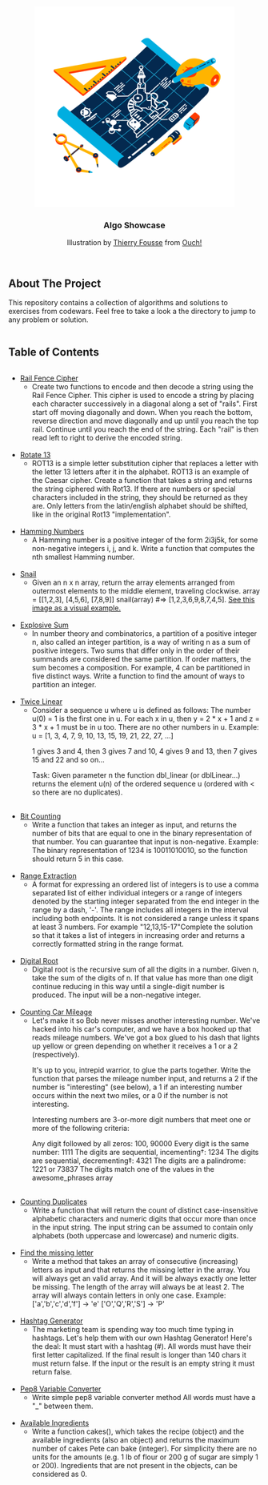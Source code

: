 <!-- PROJECT LOGO -->
<br />
<p align="center">
  <a href="https://github.com/github_username/repo_name">
    <img src="images/logo.png" alt="Logo" width="400" height="400">
  </a>

  <h3 align="center">Algo Showcase</h3>

  <p align="center">
  Illustration by <a href="https://icons8.com/illustrations/author/5dbc313c01d03600167c33bc">Thierry Fousse</a> from <a href="https://icons8.com/illustrations">Ouch!</a>
  
<br />
</p>
<br />

<!-- ABOUT THE PROJECT -->

## About The Project

This repository contains a collection of algorithms and solutions to exercises from codewars. Feel free to take a look a the directory to jump to any problem or solution.

<!-- TABLE OF CONTENTS -->
  <summary><h2 style="display: inline-block">Table of Contents</h2></summary>
  <ul>
    <!---------------------------- -->
<li>
      <a href="https://github.com/DZuko/Algo-Showcase/blob/main/code/rail_fence_cipher.py">Rail Fence Cipher</a>
      <ul>
        <li>
Create two functions to encode and then decode a string using the Rail Fence Cipher. This cipher is used to encode a string by placing each character successively in a diagonal along a set of "rails". First start off moving diagonally and down. When you reach the bottom, reverse direction and move diagonally and up until you reach the top rail. Continue until you reach the end of the string. Each "rail" is then read left to right to derive the encoded string.
</li>
      </ul>
    </li>
        <br/>
<!------------------------------>
    <li>
      <a href="https://github.com/DZuko/Algo-Showcase/blob/main/code/rot13.py">Rotate 13</a>
      <ul>
        <li>ROT13 is a simple letter substitution cipher that replaces a letter with the letter 13 letters after it in the alphabet. ROT13 is an example of the Caesar cipher. Create a function that takes a string and returns the string ciphered with Rot13. If there are numbers or special characters included in the string, they should be returned as they are. Only letters from the latin/english alphabet should be shifted, like in the original Rot13 "implementation".</li>
      </ul>
    </li>
        <br/>
<!-- -------------------------- -->
<li>
      <a href="https://github.com/DZuko/Algo-Showcase/blob/main/code/hamming_numbers.py">Hamming Numbers</a>
      <ul>
        <li>
A Hamming number is a positive integer of the form 2i3j5k, for some non-negative integers i, j, and k. Write a function that computes the nth smallest Hamming number.
</li>
      </ul>
    </li>
        <br/>
<!-- -------------------------- -->
<li>
      <a href="https://github.com/DZuko/Algo-Showcase/blob/main/code/snail.py">Snail</a>
      <ul>
        <li>
Given an n x n array, return the array elements arranged from outermost elements to the middle element, traveling clockwise.  
array = [[1,2,3],
         [4,5,6],
         [7,8,9]]
snail(array) #=> [1,2,3,6,9,8,7,4,5]. <a href="https://miro.medium.com/max/702/1*f3yEq5LHQIq0Vk2K_9kuRw.png">See this image as a visual example.</a>   
</li>
      </ul>
    </li>
        <br/>
<!-- -------------------------- -->
<li>
      <a href="https://github.com/DZuko/Algo-Showcase/blob/main/code/explosive_sum.py">Explosive Sum</a>
      <ul>
        <li>
In number theory and combinatorics, a partition of a positive integer n, also called an integer partition, is a way of writing n as a sum of positive integers. 
Two sums that differ only in the order of their summands are considered the same partition. If order matters, the sum becomes a composition. 
For example, 4 can be partitioned in five distinct ways.  Write a function to find the amount of ways to partition an integer.
</li>
      </ul>
    </li>
    <br/>
<!-- -------------------------- -->
<li>
      <a href="https://github.com/DZuko/Algo-Showcase/blob/main/code/twice_linear.py">Twice Linear</a>
      <ul>
        <li>
Consider a sequence u where u is defined as follows:
The number u(0) = 1 is the first one in u.
For each x in u, then y = 2 * x + 1 and z = 3 * x + 1 must be in u too.
There are no other numbers in u.
Example:
u = [1, 3, 4, 7, 9, 10, 13, 15, 19, 21, 22, 27, ...]

1 gives 3 and 4, then 3 gives 7 and 10, 4 gives 9 and 13, then 7 gives 15 and 22 and so on...

Task:
Given parameter n the function dbl_linear (or dblLinear...) returns the element u(n) of the ordered sequence u (ordered with < so there are no duplicates).

</li>
      </ul>
    </li>
    <br/>
<!-- -------------------------- -->
<li>
      <a href="https://github.com/DZuko/Algo-Showcase/blob/main/code/bit_counting.py">Bit Counting</a>
      <ul>
        <li>
Write a function that takes an integer as input, and returns the number of bits that are equal to one in the binary representation of that number. You can guarantee that input is non-negative. Example: The binary representation of 1234 is 10011010010, so the function should return 5 in this case.
</li>
      </ul>
    </li>
        <br/>

<!-- -------------------------- -->
<li>
      <a href="https://github.com/DZuko/Algo-Showcase/blob/main/code/range_extraction.py">Range Extraction</a>
      <ul>
        <li>
A format for expressing an ordered list of integers is to use a comma separated list of either individual integers or a range of integers denoted by the starting integer separated from the end integer in the range by a dash, '-'. The range includes all integers in the interval including both endpoints. It is not considered a range unless it spans at least 3 numbers. For example "12,13,15-17"Complete the solution so that it takes a list of integers in increasing order and returns a correctly formatted string in the range format.
</li>
      </ul>
    </li>
        <br/>
<!-- -------------------------- -->
   <li>
      <a href="https://github.com/DZuko/Algo-Showcase/blob/main/code/digital_root.py">Digital Root</a>
      <ul>
        <li>Digital root is the recursive sum of all the digits in a number. Given n, take the sum of the digits of n. If that value has more than one digit continue reducing in this way until a single-digit number is produced. 
 The input will be a non-negative integer.</li>
      </ul>
    </li>
        <br/>
<!-- -------------------------- -->
<li>
      <a href="https://github.com/DZuko/Algo-Showcase/blob/main/code/counting_car_mileage.py">Counting Car Mileage</a>
      <ul>
        <li>
Let's make it so Bob never misses another interesting number. We've hacked into his car's computer, and we have a box hooked up that reads mileage numbers. We've got a box glued to his dash that lights up yellow or green depending on whether it receives a 1 or a 2 (respectively).

It's up to you, intrepid warrior, to glue the parts together. Write the function that parses the mileage number input, and returns a 2 if the number is "interesting" (see below), a 1 if an interesting number occurs within the next two miles, or a 0 if the number is not interesting.

Interesting numbers are 3-or-more digit numbers that meet one or more of the following criteria:

Any digit followed by all zeros: 100, 90000
Every digit is the same number: 1111
The digits are sequential, incementing†: 1234
The digits are sequential, decrementing‡: 4321
The digits are a palindrome: 1221 or 73837
The digits match one of the values in the awesome_phrases array

</li>
      </ul>
    </li>
        <br/>
<!-- -------------------------- -->
<li>
      <a href="https://github.com/DZuko/Algo-Showcase/blob/main/code/counting_duplicates.py">Counting Duplicates</a>
      <ul>
        <li>
Write a function that will return the count of distinct case-insensitive alphabetic characters and numeric digits that occur more than once in the input string. The input string can be assumed to contain only alphabets (both uppercase and lowercase) and numeric digits.
</li>
      </ul>
    </li>
        <br/>
<!-- -------------------------- -->
<li>
      <a href="https://github.com/DZuko/Algo-Showcase/blob/main/code/find_the_missing_letter.py">Find the missing letter </a>
      <ul>
        <li>
Write a method that takes an array of consecutive (increasing) letters as input and that returns the missing letter in the array. You will always get an valid array. And it will be always exactly one letter be missing. The length of the array will always be at least 2. The array will always contain letters in only one case. Example: ['a','b','c','d','f'] -> 'e' ['O','Q','R','S'] -> 'P'
</li>
      </ul>
    </li>
        <br/>
<!-- -------------------------- -->
<li>
      <a href="https://github.com/DZuko/Algo-Showcase/blob/main/code/hashtag_generator.py">Hashtag Generator</a>
      <ul>
        <li>
 The marketing team is spending way too much time typing in hashtags.
Let's help them with our own Hashtag Generator! Here's the deal: It must start with a hashtag (#). All words must have their first letter capitalized. If the final result is longer than 140 chars it must return false. If the input or the result is an empty string it must return false.
</li>
      </ul>
    </li>
        <br/>
<!-- -------------------------- -->
<li>
      <a href="https://github.com/DZuko/Algo-Showcase/blob/main/code/pep8_variable_converter.py">Pep8 Variable Converter</a>
      <ul>
        <li>
Write simple pep8 variable converter method  All words must have a "_" between them.
</li>
      </ul>
    </li>
    <br/>
<!-- -------------------------- -->
<li>
      <a href="https://github.com/DZuko/Algo-Showcase/blob/main/code/available_ingredients.py">Available Ingredients</a>
      <ul>
        <li>
Write a function cakes(), which takes the recipe (object) and the available ingredients (also an object) and returns the maximum number of cakes Pete can bake (integer). For simplicity there are no units for the amounts (e.g. 1 lb of flour or 200 g of sugar are simply 1 or 200). Ingredients that are not present in the objects, can be considered as 0.
</li>
      </ul>
    </li>
<!-- -------------------------- -->
